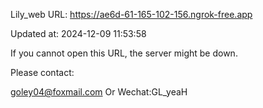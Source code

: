 Lily_web URL: https://ae6d-61-165-102-156.ngrok-free.app

Updated at: 2024-12-09 11:53:58

If you cannot open this URL, the server might be down.

Please contact: 

goley04@foxmail.com Or Wechat:GL_yeaH